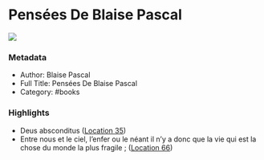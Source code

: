 # Pensées De Blaise Pascal

![](https://m.media-amazon.com/images/I/51GL3dk6F+L._SY160.jpg)

### Metadata

- Author: Blaise Pascal
- Full Title: Pensées De Blaise Pascal
- Category: #books

### Highlights

- Deus absconditus ([Location 35](https://readwise.io/to_kindle?action=open&asin=B00B9IHXSY&location=35))
- Entre nous et le ciel, l’enfer ou le néant il n’y a donc que la vie qui est la chose du monde la plus fragile ; ([Location 66](https://readwise.io/to_kindle?action=open&asin=B00B9IHXSY&location=66))
